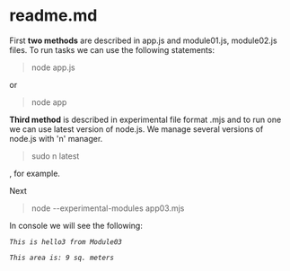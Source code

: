 # readme.md #

First **two methods** are described in app.js and module01.js, module02.js files. To run tasks we can use the following statements:

> node app.js

or

> node app

**Third method** is described in experimental file format .mjs and to run one we can use latest version of node.js. We manage several versions of node.js with 'n' manager.

> sudo n latest

, for example.

Next
> node --experimental-modules app03.mjs

In console we will see the following:

_`This is hello3 from Module03`_

_`This area is: 9 sq. meters`_
